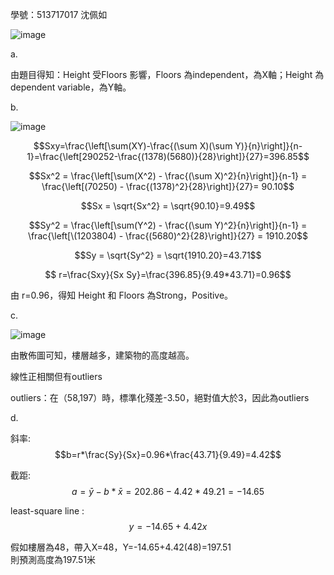 學號：513717017 沈佩如

![image](https://github.com/user-attachments/assets/716ef121-06c5-478e-a7d3-27d5e0bcde17)


a.

由題目得知：Height 受Floors 影響，Floors 為independent，為X軸；Height 為 dependent variable，為Y軸。

b.

![image](https://github.com/user-attachments/assets/dce1ec57-65c8-43c7-8091-ce7e3448cf26)


$$Sxy=\frac{\left[\sum(XY)-\frac{(\sum X)(\sum Y)}{n}\right]}{n-1}=\frac{\left[290252-\frac{(1378)(5680)}{28}\right]}{27}=396.85$$															
															
$$Sx^2 = \frac{\left[\sum(X^2) - \frac{(\sum X)^2}{n}\right]}{n-1} =  \frac{\left[(70250) - \frac{(1378)^2}{28}\right]}{27}= 90.10$$															
															
$$Sx = \sqrt{Sx^2} = \sqrt{90.10}=9.49$$															
															
$$Sy^2 = \frac{\left[\sum(Y^2) - \frac{(\sum Y)^2}{n}\right]}{n-1}  = \frac{\left[\(1203804) - \frac{(5680)^2}{28}\right]}{27} = 1910.20$$															
															
$$Sy = \sqrt{Sy^2} = \sqrt{1910.20}=43.71$$															
															
$$ r=\frac{Sxy}{Sx Sy}=\frac{396.85}{9.49*43.71}=0.96$$															
															
由 r=0.96，得知 Height 和 Floors 為Strong，Positive。															

c.

![image](https://github.com/user-attachments/assets/f4025508-0a25-4799-9f4a-24725e419494)

由散佈圖可知，樓層越多，建築物的高度越高。

線性正相關但有outliers

outliers：在（58,197）時，標準化殘差-3.50，絕對值大於3，因此為outliers

d.

斜率: $$b=r*\frac{Sy}{Sx}=0.96*\frac{43.71}{9.49}=4.42$$   							
							
截距: $$a=\bar{y}-b*\bar{x}=202.86-4.42*49.21=-14.65$$							
							
least-square line : $$y=-14.65+4.42x$$							
							
假如樓層為48，帶入X=48，Y=-14.65+4.42(48)=197.51							
則預測高度為197.51米



